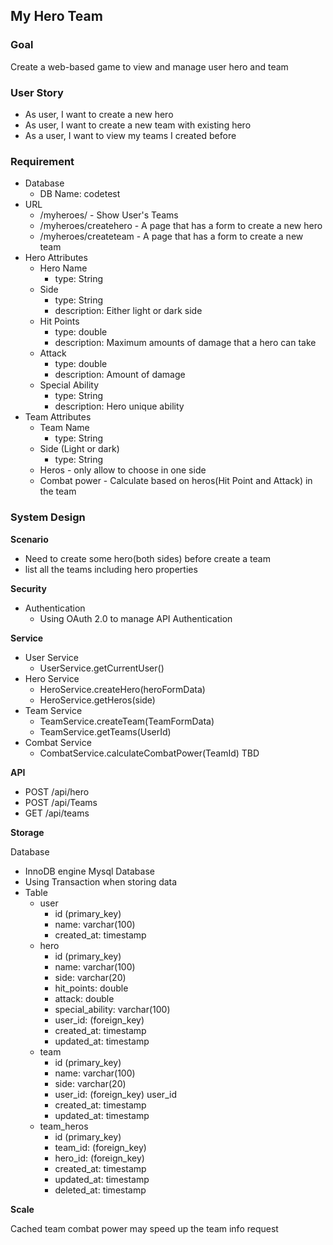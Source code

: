 ## My Hero Team

### Goal

Create a web-based game to view and manage user hero and team

### User Story
- As user, I want to create a new hero
- As user, I want to create a new team with existing hero
- As a user, I want to view my teams I created before

### Requirement
- Database
    - DB Name: codetest
- URL
    - /myheroes/ -  Show User's Teams
    - /myheroes/createhero - A page that has a form to create a new hero
    - /myheroes/createteam - A page that has a form to create a new team
- Hero Attributes
    - Hero Name
        - type: String
    - Side
        - type: String
        - description: Either light or dark side
    - Hit Points
        - type: double
        - description: Maximum amounts of damage that a hero can take
    - Attack
        - type: double
        - description: Amount of damage 
    - Special Ability
        - type: String
        - description: Hero unique ability
- Team Attributes
    - Team Name
        - type: String
    - Side (Light or dark)
        - type: String
    - Heros - only allow to choose in one side 
    - Combat power - Calculate based on heros(Hit Point and Attack) in the team
    
### System Design
**Scenario**
- Need to create some hero(both sides) before create a team
- list all the teams including hero properties

**Security**
- Authentication
    - Using OAuth 2.0 to manage API Authentication

**Service**
- User Service
    - UserService.getCurrentUser()
- Hero Service
    - HeroService.createHero(heroFormData)
    - HeroService.getHeros(side)
- Team Service
    - TeamService.createTeam(TeamFormData)
    - TeamService.getTeams(UserId)
- Combat Service
    - CombatService.calculateCombatPower(TeamId) TBD

**API**
- POST /api/hero
- POST /api/Teams
- GET  /api/teams

**Storage**

Database
- InnoDB engine Mysql Database
- Using Transaction when storing data
- Table
    - user
        - id (primary_key)
        - name: varchar(100)
        - created_at: timestamp
    - hero
        - id (primary_key)
        - name: varchar(100)
        - side: varchar(20)
        - hit_points: double
        - attack: double
        - special_ability: varchar(100)
        - user_id: (foreign_key)
        - created_at: timestamp
        - updated_at: timestamp
    - team
        - id (primary_key)
        - name: varchar(100)
        - side: varchar(20)
        - user_id: (foreign_key) user_id
        - created_at: timestamp
        - updated_at: timestamp
    - team_heros
        - id (primary_key)
        - team_id: (foreign_key)
        - hero_id: (foreign_key)
        - created_at: timestamp
        - updated_at: timestamp
        - deleted_at: timestamp

**Scale**

Cached team combat power may speed up the team info request



